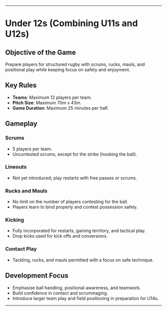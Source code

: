 ---

# Under 12s (Combining U11s and U12s)

## Objective of the Game
Prepare players for structured rugby with scrums, rucks, mauls, and positional play while keeping focus on safety and enjoyment.

## Key Rules

- **Teams**: Maximum 12 players per team.
- **Pitch Size**: Maximum 70m x 43m.
- **Game Duration**: Maximum 25 minutes per half.

## Gameplay

### Scrums
- 5 players per team.
- Uncontested scrums, except for the strike (hooking the ball).

### Lineouts
- Not yet introduced; play restarts with free passes or scrums.

### Rucks and Mauls
- No limit on the number of players contesting for the ball.
- Players learn to bind properly and contest possession safely.

### Kicking
- Fully incorporated for restarts, gaining territory, and tactical play.
- Drop kicks used for kick offs and conversions.

### Contact Play
- Tackling, rucks, and mauls permitted with a focus on safe technique.

## Development Focus
- Emphasise ball handling, positional awareness, and teamwork.
- Build confidence in contact and scrummaging.
- Introduce larger team play and field positioning in preparation for U14s.

---